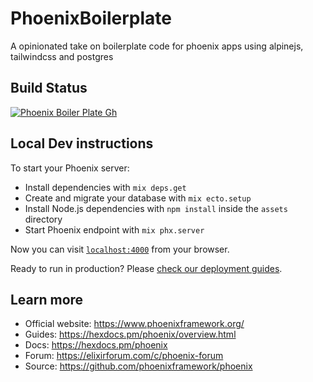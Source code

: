# PhoenixBoilerplate
A opinionated take on boilerplate code for phoenix apps using alpinejs, tailwindcss and postgres

## Build Status
[![Phoenix Boiler Plate Gh](https://github.com/himangshuj/phoenix-boilerplate/actions/workflows/test-and-deploy.yml/badge.svg)](https://github.com/himangshuj/phoenix-boilerplate/actions/workflows/test-and-deploy.yml)
## Local Dev instructions 
To start your Phoenix server:

  * Install dependencies with `mix deps.get`
  * Create and migrate your database with `mix ecto.setup`
  * Install Node.js dependencies with `npm install` inside the `assets` directory
  * Start Phoenix endpoint with `mix phx.server`

Now you can visit [`localhost:4000`](http://localhost:4000) from your browser.

Ready to run in production? Please [check our deployment guides](https://hexdocs.pm/phoenix/deployment.html).

## Learn more

  * Official website: https://www.phoenixframework.org/
  * Guides: https://hexdocs.pm/phoenix/overview.html
  * Docs: https://hexdocs.pm/phoenix
  * Forum: https://elixirforum.com/c/phoenix-forum
  * Source: https://github.com/phoenixframework/phoenix
